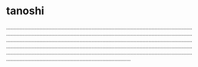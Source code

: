 # tanoshi
...............................................................................................................................................................................................................................................................................................................................................................................................................................................................................................................................................................................................................................................................................................................................
